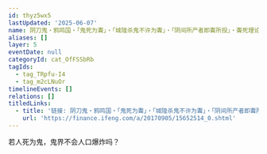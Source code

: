 ```yaml
---
id: thyz5wx5
lastUpdated: '2025-06-07'
name: 阴刀鬼・鸦鸣国・「鬼死为聻」・「城隍杀鬼不许为聻」・「阴间所产者即聻所投」・聻死理论的互联网起源考证
aliases: []
layer: 5
eventDate: null
categoryId: cat_OfFSSbRb
tagIds:
  - tag_TRpfu-I4
  - tag_m2cLNuOr
timelineEvents: []
relations: []
titledLinks:
  - title: '链接: 阴刀鬼・鸦鸣国・「鬼死为聻」・「城隍杀鬼不许为聻」・「阴间所产者即聻所投」・聻死理论的互联网起源考证'
    url: 'https://finance.ifeng.com/a/20170905/15652514_0.shtml'
---
```

若人死为鬼，鬼界不会人口爆炸吗？
